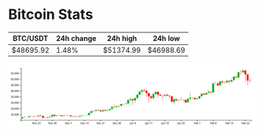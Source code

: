 # Bitcoin Stats

BTC/USDT|24h change|24h high|24h low|
|---|---|---|---|
|$48695.92|1.48%|$51374.99|$46988.69|

<img src="./chart.svg">
